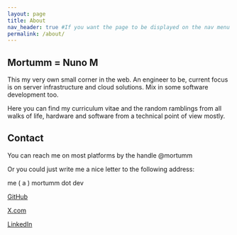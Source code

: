 ```yaml
---
layout: page
title: About
nav_header: true #If you want the page to be displayed on the nav menu on top of the site, leave "true" here. If not, you can leave it blank
permalink: /about/
---
```


## Mortumm = Nuno M

This my very own small corner in the web. An engineer to be, current focus is on server infrastructure and cloud solutions. Mix in some software development too.

Here you can find my curriculum vitae and the random ramblings from all walks of life, hardware and software from a technical point of view mostly.

## Contact

You can reach me on most platforms by the handle @mortumm

Or you could just write me a nice letter to the following address:

me ( a ) mortumm dot dev

[GitHub](https://github.com/Mortumm)

[X.com](https://x.com/mortumm)

[LinkedIn](https://www.linkedin.com/in/nuno-mendes-engineer/)

